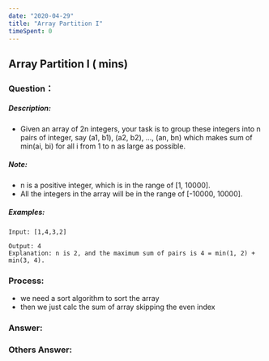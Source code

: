 ```yaml
---
date: "2020-04-29"
title: "Array Partition I"
timeSpent: 0
---
```


## Array Partition I ( mins)

### Question：

##### Description:
* Given an array of 2n integers, your task is to group these integers into n pairs of integer, say (a1, b1), (a2, b2), ..., (an, bn) which makes sum of min(ai, bi) for all i from 1 to n as large as possible.

##### Note:
* n is a positive integer, which is in the range of [1, 10000].
* All the integers in the array will be in the range of [-10000, 10000].

##### Examples:
```
Input: [1,4,3,2]

Output: 4
Explanation: n is 2, and the maximum sum of pairs is 4 = min(1, 2) + min(3, 4).
```

### Process:
- we need a sort algorithm to sort the array
- then we just calc the sum of array skipping the even index

### Answer:

### Others Answer:
